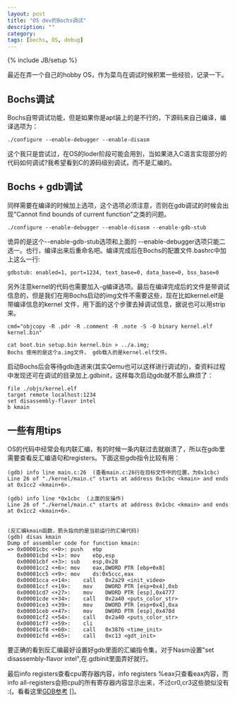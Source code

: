 ```yaml
---
layout: post
title: "OS dev的Bochs调试"
description: ""
category: 
tags: [bochs, OS, debug]
---
```

{% include JB/setup %}

最近在弄一个自己的hobby OS，作为菜鸟在调试时候积累一些经验，记录一下。

## Bochs调试

Bochs自带调试功能，但是如果你是apt装上的是不行的，下源码来自己编译，编译选项为：

    ./configure --enable-debugger --enable-disasm


这个我只是尝试过，在OS的loder阶段可能会用到，当如果进入C语言实现部分的代码如何调试?我希望看到C的源码级别调试，而不是汇编的。

## Bochs + gdb调试

同样需要在编译的时候加上选项，这个选项必须注意，否则在gdb调试的时候会出现"Cannot find bounds of current function"之类的问题。

    ./configure --enable-debugger --enable-disasm --enable-gdb-stub
 
诡异的是这个--enable-gdb-stub选项和上面的 --enable-debugger选项只能二选一。也行，编译出来后重命名吧。编译完成后在Bochs的配置文件.bashrc中加上这么一行:

    gdbstub: enabled=1, port=1234, text_base=0, data_base=0, bss_base=0


另外注意kernel的代码也需要加入-g编译选项。最后在编译完成后的文件是带调试信息的，但是我们在用Bochs启动的img文件不需要这些，现在比如kernel.elf是带编译信息的kernel
文件，用下面的这个步骤去掉调试信息，据说也可以用strip来。

    cmd="objcopy -R .pdr -R .comment -R .note -S -O binary kernel.elf kernel.bin"

    cat boot.bin setup.bin kernel.bin > ../a.img;
    Bochs 使用的是这个a.img文件， gdb载入的是kernel.elf文件。

启动Bochs后会等待gdb连进来(其实Qemu也可以这样进行调试的)，查资料过程中发现还可在调试的目录加上.gdbinit，这样每次启动gdb就不那么麻烦了：

    file ./objs/kernel.elf
    target remote localhost:1234
    set disassembly-flavor intel
    b kmain

## 一些有用tips

OS的代码中经常会有内联汇编，有的时候一条内联过去就崩溃了，所以在gdb里需要查看反汇编语句和registers。下面这些gdb指令比较有用：

    (gdb) info line main.c:26  (查看main.c:26行在目标文件中的位置，为0x1cbc) 
    Line 26 of "./kernel/main.c" starts at address 0x1cbc <kmain> and ends at 0x1cc2 <kmain+6>.

    (gdb) info line *0x1cbc  (上面的反操作)
    Line 26 of "./kernel/main.c" starts at address 0x1cbc <kmain> and ends at 0x1cc2 <kmain+6>.


    (反汇编kmain函数，箭头指向的是当前运行的汇编代码)
    (gdb) disas kmain  
    Dump of assembler code for function kmain:
    => 0x00001cbc <+0>:	push   ebp
       0x00001cbd <+1>:	mov    ebp,esp
       0x00001cbf <+3>:	sub    esp,0x28
       0x00001cc2 <+6>:	mov    eax,DWORD PTR [ebp+0x8]
       0x00001cc5 <+9>:	mov    ds:0x5ccc,eax
       0x00001cca <+14>:	call   0x2a29 <init_video>
       0x00001ccf <+19>:	mov    DWORD PTR [esp+0x4],0xb
       0x00001cd7 <+27>:	mov    DWORD PTR [esp],0x4777
       0x00001cde <+34>:	call   0x2a40 <puts_color_str>
       0x00001ce3 <+39>:	mov    DWORD PTR [esp+0x4],0xa
       0x00001ceb <+47>:	mov    DWORD PTR [esp],0x478d
       0x00001cf2 <+54>:	call   0x2a40 <puts_color_str>
       0x00001cf7 <+59>:	cli    
       0x00001cf8 <+60>:	call   0x3876 <time_init>
       0x00001cfd <+65>:	call   0xc13 <gdt_init>
    
要正确的看到反汇编最好设置好gdb里面的汇编指令集，对于Nasm设置"set disassembly-flavor intel",在.gdbinit里面弄好就行。

最后info registers查看cpu寄存器内容，info registers %eax只查看eax内容，而
info all-registers会把cpu的所有寄存器内容显示出来，不过cr0,cr3这些貌似没有 :(。看看这里[GDB参考] []。


[GDB参考]:  http://www.delorie.com/gnu/docs/gdb/gdb_50.html  "GDB参考"
